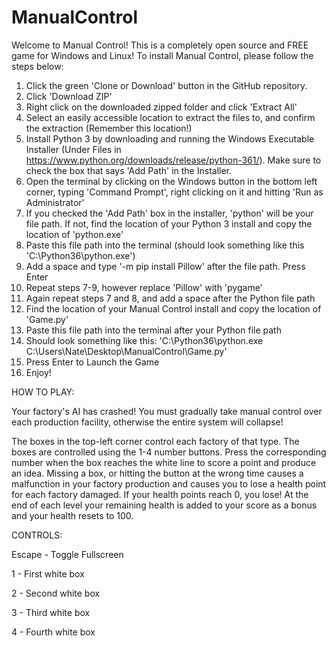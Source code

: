 # ManualControl

Welcome to Manual Control! This is a completely open source and FREE game for Windows and Linux!
To install Manual Control, please follow the steps below:

1. Click the green 'Clone or Download' button in the GitHub repository.
2. Click 'Download ZIP'
3. Right click on the downloaded zipped folder and click 'Extract All'
4. Select an easily accessible location to extract the files to, and confirm the extraction (Remember this location!)
5. Install Python 3 by downloading and running the Windows Executable Installer (Under Files in https://www.python.org/downloads/release/python-361/). Make sure to check the box that says 'Add Path' in the Installer.
6. Open the terminal by clicking on the Windows button in the bottom left corner, typing 'Command Prompt', right clicking on it and hitting 'Run as Administrator'
7. If you checked the 'Add Path' box in the installer, 'python' will be your file path. If not, find the location of your Python 3 install and copy the location of 'python.exe'
8. Paste this file path into the terminal (should look something like this 'C:\Python36\python.exe')
9. Add a space and type '-m pip install Pillow' after the file path. Press Enter
10. Repeat steps 7-9, however replace 'Pillow' with 'pygame'
11. Again repeat steps 7 and 8, and add a space after the Python file path
12. Find the location of your Manual Control install and copy the location of 'Game.py'
13. Paste this file path into the terminal after your Python file path
14. Should look something like this: 'C:\Python36\python.exe C:\Users\Nate\Desktop\ManualControl\Game.py'
15. Press Enter to Launch the Game
16. Enjoy!


HOW TO PLAY:

Your factory's AI has crashed! You must gradually take manual control over each production facility, otherwise the entire system will collapse!

The boxes in the top-left corner control each factory of that type. The boxes are controlled using the 1-4 number buttons. Press the corresponding number when the box reaches the white line to score a point and produce an idea. Missing a box, or hitting the button at the wrong time causes a malfunction in your factory production and causes you to lose a health point for each factory damaged. If your health points reach 0, you lose! At the end of each level your remaining health is added to your score as a bonus and your health resets to 100.


CONTROLS:

Escape - Toggle Fullscreen

1 - First white box

2 - Second white box

3 - Third white box

4 - Fourth white box
